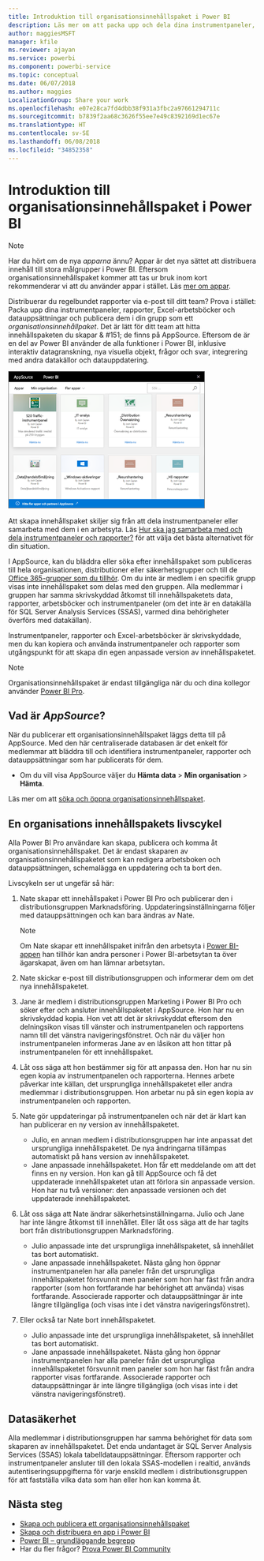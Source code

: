 ```yaml
---
title: Introduktion till organisationsinnehållspaket i Power BI
description: Läs mer om att packa upp och dela dina instrumentpaneler, rapporter, Excel-arbetsböcker och datauppsättningar med dina kollegor som organisationsinnehållspaket.
author: maggiesMSFT
manager: kfile
ms.reviewer: ajayan
ms.service: powerbi
ms.component: powerbi-service
ms.topic: conceptual
ms.date: 06/07/2018
ms.author: maggies
LocalizationGroup: Share your work
ms.openlocfilehash: e07e28ca7fd4dbb38f931a3fbc2a97661294711c
ms.sourcegitcommit: b7839f2aa68c3626f55ee7e49c8392169d1ec67e
ms.translationtype: HT
ms.contentlocale: sv-SE
ms.lasthandoff: 06/08/2018
ms.locfileid: "34852358"
---
```

# <a name="intro-to-organizational-content-packs-in-power-bi"></a>Introduktion till organisationsinnehållspaket i Power BI
> [!NOTE]
> Har du hört om de nya *apparna* ännu? Appar är det nya sättet att distribuera innehåll till stora målgrupper i Power BI. Eftersom organisationsinnehållspaket kommer att tas ur bruk inom kort rekommenderar vi att du använder appar i stället. Läs [mer om appar](service-install-use-apps.md).
> 
> 

Distribuerar du regelbundet rapporter via e-post till ditt team? Prova i stället: Packa upp dina instrumentpaneler, rapporter, Excel-arbetsböcker och datauppsättningar och publicera dem i din grupp som ett *organisationsinnehållpaket*. Det är lätt för ditt team att hitta innehållspaketen du skapar & #151; de finns på AppSource. Eftersom de är en del av Power BI använder de alla funktioner i Power BI, inklusive interaktiv datagranskning, nya visuella objekt, frågor och svar, integrering med andra datakällor och datauppdatering.

![](media/service-organizational-content-pack-introduction/power-bi-org-content-packs.png)

Att skapa innehållspaket skiljer sig från att dela instrumentpaneler eller samarbeta med dem i en arbetsyta. Läs [Hur ska jag samarbeta med och dela instrumentpaneler och rapporter?](service-how-to-collaborate-distribute-dashboards-reports.md) för att välja det bästa alternativet för din situation. 

I AppSource, kan du bläddra eller söka efter innehållspaket som publiceras till hela organisationen, distributioner eller säkerhetsgrupper och till de [Office 365-grupper som du tillhör](https://support.office.com/article/Create-a-group-in-Office-365-7124dc4c-1de9-40d4-b096-e8add19209e9). Om du inte är medlem i en specifik grupp visas inte innehållspaket som delas med den gruppen. Alla medlemmar i gruppen har samma skrivskyddad åtkomst till innehållspaketets data, rapporter, arbetsböcker och instrumentpaneler (om det inte är en datakälla för SQL Server Analysis Services (SSAS), varmed dina behörigheter överförs med datakällan).

Instrumentpaneler, rapporter och Excel-arbetsböcker är skrivskyddade, men du kan kopiera och använda instrumentpaneler och rapporter som utgångspunkt för att skapa din egen anpassade version av innehållspaketet.

> [!NOTE]
> Organisationsinnehållspaket är endast tillgängliga när du och dina kollegor använder [Power BI Pro](service-free-vs-pro.md).
> 
> 

## <a name="what-is-appsource"></a>Vad är *AppSource*?
När du publicerar ett organisationsinnehållspaket läggs detta till på AppSource.  Med den här centraliserade databasen är det enkelt för medlemmar att bläddra till och identifiera instrumentpaneler, rapporter och datauppsättningar som har publicerats för dem.  

* Om du vill visa AppSource väljer du **Hämta data** > **Min organisation** > **Hämta**.

Läs mer om att [söka och öppna organisationsinnehållspaket](service-organizational-content-pack-find-and-open.md).

## <a name="the-life-cycle-of-an-organizational-content-pack"></a>En organisations innehållspakets livscykel
Alla Power BI Pro användare kan skapa, publicera och komma åt organisationsinnehållspaket. Det är endast skaparen av organisationsinnehållspaketet som kan redigera arbetsboken och datauppsättningen, schemalägga en uppdatering och ta bort den.

Livscykeln ser ut ungefär så här:

1. Nate skapar ett innehållspaket i Power BI Pro och publicerar den i distributionsgruppen Marknadsföring. Uppdateringsinställningarna följer med datauppsättningen och kan bara ändras av Nate.
   
   > [!NOTE]
   > Om Nate skapar ett innehållspaket inifrån den arbetsyta i [Power BI-appen](service-create-distribute-apps.md) han tillhör kan andra personer i Power BI-arbetsytan ta över ägarskapat, även om han lämnar arbetsytan.
   > 
   > 
2. Nate skickar e-post till distributionsgruppen och informerar dem om det nya innehållspaketet.
3. Jane är medlem i distributionsgruppen Marketing i Power BI Pro och söker efter och ansluter innehållspaketet i AppSource. Hon har nu en skrivskyddad kopia.  Hon vet att det är skrivskyddat eftersom den delningsikon visas till vänster och instrumentpanelen och rapportens namn till det vänstra navigeringsfönstret. Och när du väljer hon instrumentpanelen informeras Jane av en låsikon att hon tittar på instrumentpanelen för ett innehållspaket. 
4. Låt oss säga att hon bestämmer sig för att anpassa den. Hon har nu sin egen kopia av instrumentpanelen och rapporterna. Hennes arbete påverkar inte källan, det ursprungliga innehållspaketet eller andra medlemmar i distributionsgruppen. Hon arbetar nu på sin egen kopia av instrumentpanelen och rapporten.
5. Nate gör uppdateringar på instrumentpanelen och när det är klart kan han publicerar en ny version av innehållspaketet.
   
   * Julio, en annan medlem i distributionsgruppen har inte anpassat det ursprungliga innehållspaketet. De nya ändringarna tillämpas automatiskt på hans version av innehållspaketet.  
   * Jane anpassade innehållspaketet. Hon får ett meddelande om att det finns en ny version.  Hon kan gå till AppSource och få det uppdaterade innehållspaketet utan att förlora sin anpassade version. Hon har nu två versioner: den anpassade versionen och det uppdaterade innehållspaketet.
6. Låt oss säga att Nate ändrar säkerhetsinställningarna. Julio och Jane har inte längre åtkomst till innehållet. Eller låt oss säga att de har tagits bort från distributionsgruppen Marknadsföring.
   
   * Julio anpassade inte det ursprungliga innehållspaketet, så innehållet tas bort automatiskt. 
   * Jane anpassade innehållspaketet. Nästa gång hon öppnar instrumentpanelen har alla paneler från det ursprungliga innehållspaketet försvunnit men paneler som hon har fäst från andra rapporter (som hon fortfarande har behörighet att använda) visas fortfarande. Associerade rapporter och datauppsättningar är inte längre tillgängliga (och visas inte i det vänstra navigeringsfönstret).
7. Eller också tar Nate bort innehållspaketet.
   
   * Julio anpassade inte det ursprungliga innehållspaketet, så innehållet tas bort automatiskt. 
   * Jane anpassade innehållspaketet. Nästa gång hon öppnar instrumentpanelen har alla paneler från det ursprungliga innehållspaketet försvunnit men paneler som hon har fäst från andra rapporter visas fortfarande. Associerade rapporter och datauppsättningar är inte längre tillgängliga (och visas inte i det vänstra navigeringsfönstret).

## <a name="data-security"></a>Datasäkerhet
Alla medlemmar i distributionsgruppen har samma behörighet för data som skaparen av innehållspaketet. Det enda undantaget är SQL Server Analysis Services (SSAS) lokala tabelldatauppsättningar. Eftersom rapporter och instrumentpaneler ansluter till den lokala SSAS-modellen i realtid, används autentiseringsuppgifterna för varje enskild medlem i distributionsgruppen för att fastställa vilka data som han eller hon kan komma åt.

## <a name="next-steps"></a>Nästa steg
* [Skapa och publicera ett organisationsinnehållspaket](service-organizational-content-pack-create-and-publish.md)
* [Skapa och distribuera en app i Power BI](service-create-distribute-apps.md) 
* [Power BI – grundläggande begrepp](service-basic-concepts.md)
* Har du fler frågor? [Prova Power BI Community](http://community.powerbi.com/)

